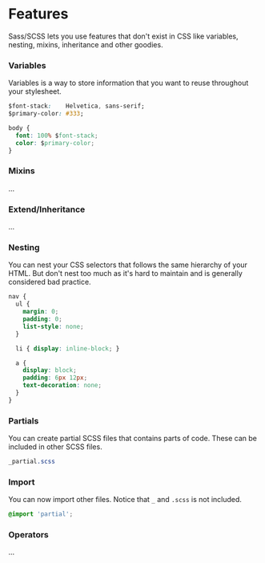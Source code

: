 # Features

Sass/SCSS lets you use features that don't exist in CSS like variables, nesting, mixins, inheritance and other goodies.

### Variables

Variables is a way to store information that you want to reuse throughout your stylesheet.

```css
$font-stack:    Helvetica, sans-serif;
$primary-color: #333;

body {
  font: 100% $font-stack;
  color: $primary-color;
}
```

### Mixins

...

### Extend/Inheritance

...

### Nesting

You can nest your CSS selectors that follows the same hierarchy of your HTML. But don't nest too much as it's hard to maintain and is generally considered bad practice.

```css
nav {
  ul {
    margin: 0;
    padding: 0;
    list-style: none;
  }

  li { display: inline-block; }

  a {
    display: block;
    padding: 6px 12px;
    text-decoration: none;
  }
}
```

### 

### Partials

You can create partial SCSS files that contains parts of code. These can be included in other SCSS files.

```css
_partial.scss
```

### Import

You can now import other files. Notice that `_` and `.scss` is not included.

```css
@import 'partial';
```

### Operators

...

